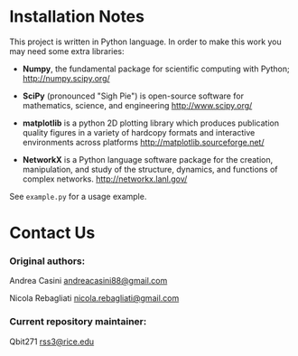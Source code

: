 Installation Notes
==================

This project is written in Python language. In order to make this work you may 
need some extra libraries:

- **Numpy**, the fundamental package for scientific computing with Python;
  <a>http://numpy.scipy.org/</a>

- **SciPy** (pronounced "Sigh Pie") is open-source software for mathematics, 
  science, and engineering
  <a>http://www.scipy.org/</a>

- **matplotlib** is a python 2D plotting library which produces publication quality 
  figures in a variety of hardcopy formats and interactive environments 
  across platforms 
  <a>http://matplotlib.sourceforge.net/</a>

- **NetworkX** is a Python language software package for the creation, manipulation, 
  and study of the structure, dynamics, and functions of complex networks.
  <a>http://networkx.lanl.gov/</a>

See `example.py` for a usage example.

Contact Us
==========
### Original authors:
Andrea Casini <andreacasini88@gmail.com>

Nicola Rebagliati <nicola.rebagliati@gmail.com>

### Current repository maintainer:

Qbit271 <rss3@rice.edu>
